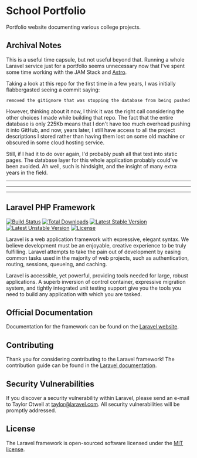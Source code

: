 # School Portfolio
Portfolio website documenting various college projects.

## Archival Notes
This is a useful time capsule, but not useful beyond that. Running a whole
Laravel service just for a portfolio seems unnecessary now that I've spent
some time working with the JAM Stack and [Astro](https://astro.build).

Taking a look at this repo for the first time in a few years, I was
initially flabbergasted seeing a commit saying:
```
removed the gitignore that was stopping the database from being pushed
```
However, thinking about it now, I think it was the right call considering the
other choices I made while building that repo. The fact that the entire database
is only 225Kb means that I don't have too much overhead pushing it into GitHub,
and now, years later, I still have access to all the project descriptions I
stored rather than having them lost on some old machine or obscured in some
cloud hosting service.

Still, if I had it to do over again, I'd probably push all that text into static
pages. The database layer for this whole application probably could've been
avoided. Ah well, such is hindsight, and the insight of many extra years in the
field.

---
---
---

## Laravel PHP Framework

[![Build Status](https://travis-ci.org/laravel/framework.svg)](https://travis-ci.org/laravel/framework)
[![Total Downloads](https://poser.pugx.org/laravel/framework/d/total.svg)](https://packagist.org/packages/laravel/framework)
[![Latest Stable Version](https://poser.pugx.org/laravel/framework/v/stable.svg)](https://packagist.org/packages/laravel/framework)
[![Latest Unstable Version](https://poser.pugx.org/laravel/framework/v/unstable.svg)](https://packagist.org/packages/laravel/framework)
[![License](https://poser.pugx.org/laravel/framework/license.svg)](https://packagist.org/packages/laravel/framework)

Laravel is a web application framework with expressive, elegant syntax. We believe development must be an enjoyable, creative experience to be truly fulfilling. Laravel attempts to take the pain out of development by easing common tasks used in the majority of web projects, such as authentication, routing, sessions, queueing, and caching.

Laravel is accessible, yet powerful, providing tools needed for large, robust applications. A superb inversion of control container, expressive migration system, and tightly integrated unit testing support give you the tools you need to build any application with which you are tasked.

## Official Documentation

Documentation for the framework can be found on the [Laravel website](http://laravel.com/docs).

## Contributing

Thank you for considering contributing to the Laravel framework! The contribution guide can be found in the [Laravel documentation](http://laravel.com/docs/contributions).

## Security Vulnerabilities

If you discover a security vulnerability within Laravel, please send an e-mail to Taylor Otwell at taylor@laravel.com. All security vulnerabilities will be promptly addressed.

## License

The Laravel framework is open-sourced software licensed under the [MIT license](http://opensource.org/licenses/MIT).
